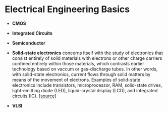 # Electrical Engineering Basics
* **CMOS**

* **Integrated Circuits**

* **Semiconductor**

* **Solid-state electronics** concerns itself with the study of electronics that consist entirely of solid materials with electrons or other charge carriers confined entirely within those materials, which contrasts earlier technology based on vaccum or gas-discharge tubes. In other words, with solid-state electronics, current flows through solid matters by means of the movement of electrons. Examples of solid-state electronics include transistors, microprocessor, RAM, solid-state drives, light-emitting diode (LED), liquid-crystal display (LCD), and integrated circuits (IC). [[source]](https://en.wikipedia.org/wiki/Solid-state_electronics)

* **VLSI**